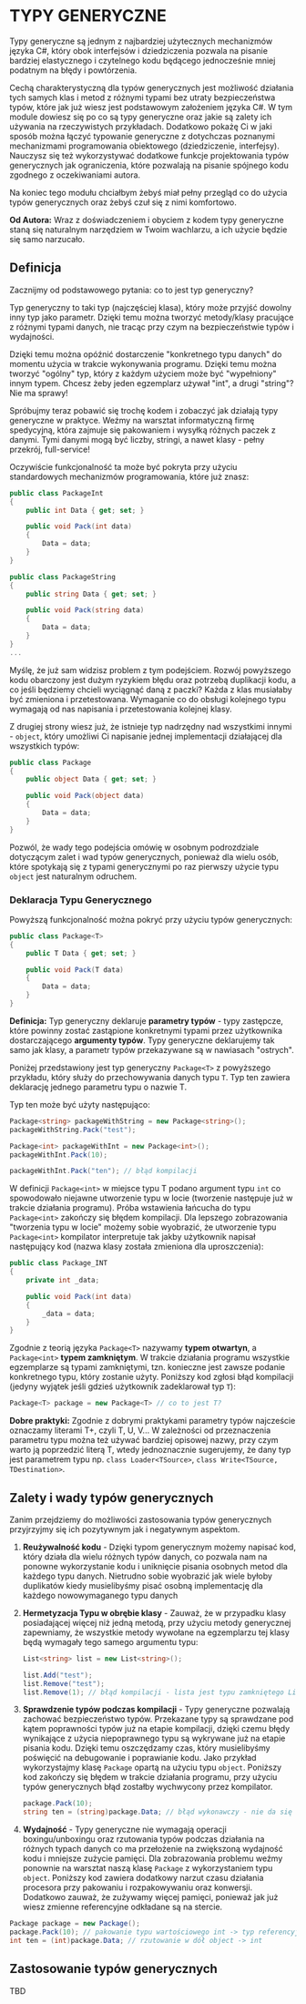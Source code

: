 # TYPY GENERYCZNE

Typy generyczne są jednym z najbardziej użytecznych mechanizmów języka C#, który obok interfejsów i dziedziczenia pozwala na pisanie bardziej elastycznego i czytelnego kodu będącego jednocześnie mniej podatnym na błędy i powtórzenia.

Cechą charakterystyczną dla typów generycznych jest możliwość działania tych samych klas i metod z różnymi typami bez utraty bezpieczeństwa typów, które jak już wiesz jest podstawowym założeniem języka C#. W tym module dowiesz się po co są typy generyczne oraz jakie są zalety ich używania na rzeczywistych przykładach. Dodatkowo pokażę Ci w jaki sposób można łączyć typowanie generyczne z dotychczas poznanymi mechanizmami programowania obiektowego (dziedziczenie, interfejsy). Nauczysz się też wykorzystywać dodatkowe funkcje projektowania typów generycznych jak ograniczenia, które pozwalają na pisanie spójnego kodu zgodnego z oczekiwaniami autora.

Na koniec tego modułu chciałbym żebyś miał pełny przegląd co do użycia typów generycznych oraz żebyś czuł się z nimi komfortowo.

**Od Autora:** Wraz z doświadczeniem i obyciem z kodem typy generyczne staną się naturalnym narzędziem w Twoim wachlarzu, a ich użycie będzie się samo narzucało.

## Definicja

Zacznijmy od podstawowego pytania: co to jest typ generyczny?

Typ generyczny to taki typ (najczęściej klasa), który może przyjść dowolny inny typ jako parametr. Dzięki temu można tworzyć metody/klasy pracujące z różnymi typami danych, nie tracąc przy czym na bezpieczeństwie typów i wydajności.

Dzięki temu można opóźnić dostarczenie "konkretnego typu danych" do momentu użycia w trakcie wykonywania programu. Dzięki temu można tworzyć "ogólny" typ, który z każdym użyciem może być "wypełniony" innym typem. Chcesz żeby jeden egzemplarz używał "int", a drugi "string"? Nie ma sprawy!

Spróbujmy teraz pobawić się trochę kodem i zobaczyć jak działają typy generyczne w praktyce. Weźmy na warsztat informatyczną firmę spedycyjną, która zajmuje się pakowaniem i wysyłką różnych paczek z danymi. Tymi danymi mogą być liczby, stringi, a nawet klasy - pełny przekrój, full-service!

Oczywiście funkcjonalność ta może być pokryta przy użyciu standardowych mechanizmów programowania, które już znasz:

```csharp
public class PackageInt
{
    public int Data { get; set; }

    public void Pack(int data)
    {
        Data = data;
    }
}

public class PackageString
{
    public string Data { get; set; }

    public void Pack(string data)
    {
        Data = data;
    }
}
...
```

Myślę, że już sam widzisz problem z tym podejściem. Rozwój powyższego kodu obarczony jest dużym ryzykiem błędu oraz potrzebą duplikacji kodu, a co jeśli będziemy chcieli wyciągnąć daną z paczki? Każda z klas musiałaby być zmieniona i przetestowana. Wymaganie co do obsługi kolejnego typu wymagają od nas napisania i przetestowania kolejnej klasy.

Z drugiej strony wiesz już, że istnieje typ nadrzędny nad wszystkimi innymi - `object`, który umożliwi Ci napisanie jednej implementacji działającej dla wszystkich typów:

```csharp
public class Package
{
    public object Data { get; set; }

    public void Pack(object data)
    {
        Data = data;
    }
}
```

Pozwól, że wady tego podejścia omówię w osobnym podrozdziale dotyczącym zalet i wad typów generycznych, ponieważ dla wielu osób, które spotykają się z typami generycznymi po raz pierwszy użycie typu `object` jest naturalnym odruchem.

### Deklaracja Typu Generycznego

Powyższą funkcjonalność można pokryć przy użyciu typów generycznych:

```csharp
public class Package<T>
{
    public T Data { get; set; }

    public void Pack(T data)
    {
        Data = data;
    }
}
```

**Definicja:** Typ generyczny deklaruje **parametry typów** - typy zastępcze, które powinny zostać zastąpione konkretnymi typami przez użytkownika dostarczającego **argumenty typów**. Typy generyczne deklarujemy tak samo jak klasy, a parametr typów przekazywane są w nawiasach "ostrych".

Poniżej przedstawiony jest typ generyczny `Package<T>` z powyższego przykładu, który służy do przechowywania danych typu `T`. Typ ten zawiera deklarację jednego parametru typu o nazwie T.

Typ ten może być użyty następująco:

```csharp
Package<string> packageWithString = new Package<string>();
packageWithString.Pack("test");

Package<int> packageWithInt = new Package<int>();
packageWithInt.Pack(10);

packageWithInt.Pack("ten"); // błąd kompilacji
```

W definicji `Package<int>` w miejsce typu T podano argument typu `int` co spowodowało niejawne utworzenie typu w locie (tworzenie następuje już w trakcie działania programu). Próba wstawienia łańcucha do typu `Package<int>` zakończy się błędem kompilacji. Dla lepszego zobrazowania "tworzenia typu w locie" możemy sobie wyobrazić, że utworzenie typu `Package<int>` kompilator interpretuje tak jakby użytkownik napisał następujący kod (nazwa klasy została zmieniona dla uproszczenia):

```csharp
public class Package_INT
{
    private int _data;

    public void Pack(int data)
    {
        _data = data;
    }
}
```

Zgodnie z teorią języka `Package<T>` nazywamy **typem otwartyn**, a `Package<int>` **typem zamkniętym**. W trakcie działania programu wszystkie egzemplarze są typami zamkniętymi, tzn. konieczne jest zawsze podanie konkretnego typu, który zostanie użyty. Poniższy kod zgłosi błąd kompilacji (jedyny wyjątek jeśli gdzieś użytkownik zadeklarował typ `T`):

```csharp
Package<T> package = new Package<T> // co to jest T?
```

**Dobre praktyki:** Zgodnie z dobrymi praktykami parametry typów najczeście oznaczamy literami T+, czyli T, U, V... W zależności od przeznaczenia parametru typu można też używać bardziej opisowej nazwy, przy czym warto ją poprzedzić literą T, wtedy jednoznacznie sugerujemy, że dany typ jest parametrem typu np. `class Loader<TSource>`, `class Write<TSource, TDestination>`.

## Zalety i wady typów generycznych

Zanim przejdziemy do możliwości zastosowania typów generycznych przyjrzyjmy się ich pozytywnym jak i negatywnym aspektom.

1. **Reużywalność kodu** - Dzięki typom generycznym możemy napisać kod, który działa dla wielu różnych typów danych, co pozwala nam na ponowne wykorzystanie kodu i uniknięcie pisania osobnych metod dla każdego typu danych. Nietrudno sobie wyobrazić jak wiele byłoby duplikatów kiedy musielibyśmy pisać osobną implementację dla każdego nowowymaganego typu danych

2. **Hermetyzacja Typu w obrębie klasy** - Zauważ, że w przypadku klasy posiadającej więcej niż jedną metodą, przy użyciu metody generycznej zapewniamy, że wszystkie metody wywołane na egzemplarzu tej klasy będą wymagały tego samego argumentu typu:

   ```csharp
   List<string> list = new List<string>();

   list.Add("test");
   list.Remove("test");
   list.Remove(1); // błąd kompilacji - lista jest typu zamkniętego List<string>
   ```

3. **Sprawdzenie typów podczas kompilacji** - Typy generyczne pozwalają zachować bezpieczeństwo typów. Przekazane typy są sprawdzane pod kątem poprawności typów już na etapie kompilacji, dzięki czemu błędy wynikające z użycia niepoprawnego typu są wykrywane już na etapie pisania kodu. Dzięki temu oszczędzamy czas, który musielibyśmy poświęcić na debugowanie i poprawianie kodu. Jako przykład wykorzystajmy klasę `Package` opartą na użyciu typu `object`. Poniższy kod zakończy się błędem w trakcie działania programu, przy użyciu typów generycznych błąd zostałby wychwycony przez kompilator.

   ```csharp
   package.Pack(10);
   string ten = (string)package.Data; // błąd wykonawczy - nie da się zrzutować int -> string
   ```

4. **Wydajność** - Typy generyczne nie wymagają operacji boxingu/unboxingu oraz rzutowania typów podczas działania na różnych typach danych co ma przełożenie na zwiększoną wydajność kodu i mniejsze zużycie pamięci. Dla zobrazowania problemu weźmy ponownie na warsztat naszą klasę `Package` z wykorzystaniem typu `object`. Poniższy kod zawiera dodatkowy narzut czasu działania procesora przy pakowaniu i rozpakowywaniu oraz konwersji. Dodatkowo zauważ, że zużywamy więcej pamięci, ponieważ jak już wiesz zmienne referencyjne odkładane są na stercie.

```csharp
Package package = new Package();
package.Pack(10); // pakowanie typu wartościowego int -> typ referencyjny object
int ten = (int)package.Data; // rzutowanie w dół object -> int
```

## Zastosowanie typów generycznych

TBD

